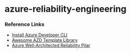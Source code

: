 # azure-reliability-engineering

### Reference Links
- [Install Azure Developer CLI](https://learn.microsoft.com/en-us/azure/developer/azure-developer-cli/install-azd)
- [Awesome AZD Template Library](https://azure.github.io/awesome-azd/)
- [Azure Well-Architected Reliability Pilar](https://learn.microsoft.com/en-us/azure/well-architected/reliability/)
